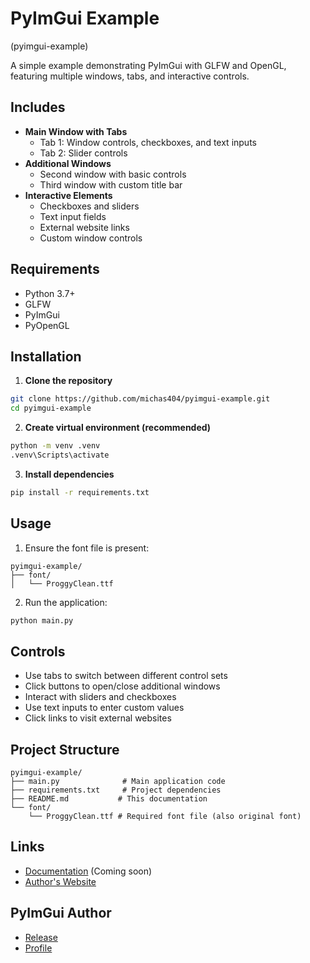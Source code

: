 # PyImGui Example
(pyimgui-example)

A simple example demonstrating PyImGui with GLFW and OpenGL, featuring multiple windows, tabs, and interactive controls.

## Includes
- **Main Window with Tabs**
  - Tab 1: Window controls, checkboxes, and text inputs
  - Tab 2: Slider controls
- **Additional Windows**
  - Second window with basic controls
  - Third window with custom title bar
- **Interactive Elements**
  - Checkboxes and sliders
  - Text input fields
  - External website links
  - Custom window controls

## Requirements
- Python 3.7+
- GLFW
- PyImGui
- PyOpenGL

## Installation

1. **Clone the repository**
```bash
git clone https://github.com/michas404/pyimgui-example.git
cd pyimgui-example
```

2. **Create virtual environment (recommended)**
```bash
python -m venv .venv
.venv\Scripts\activate
```

3. **Install dependencies**
```bash
pip install -r requirements.txt
```

## Usage
1. Ensure the font file is present:
```
pyimgui-example/
├── font/
│   └── ProggyClean.ttf
```

2. Run the application:
```bash
python main.py
```

## Controls
- Use tabs to switch between different control sets
- Click buttons to open/close additional windows
- Interact with sliders and checkboxes
- Use text inputs to enter custom values
- Click links to visit external websites

## Project Structure
```
pyimgui-example/
├── main.py              # Main application code
├── requirements.txt     # Project dependencies
├── README.md           # This documentation
└── font/
    └── ProggyClean.ttf # Required font file (also original font)
```

## Links
- [Documentation](https://docs.michas.lol/) (Coming soon)
- [Author's Website](https://me.michas.lol/)

## PyImGui Author
- [Release](https://github.com/pyimgui/pyimgui)
- [Profile](https://github.com/KinoxKlark)
